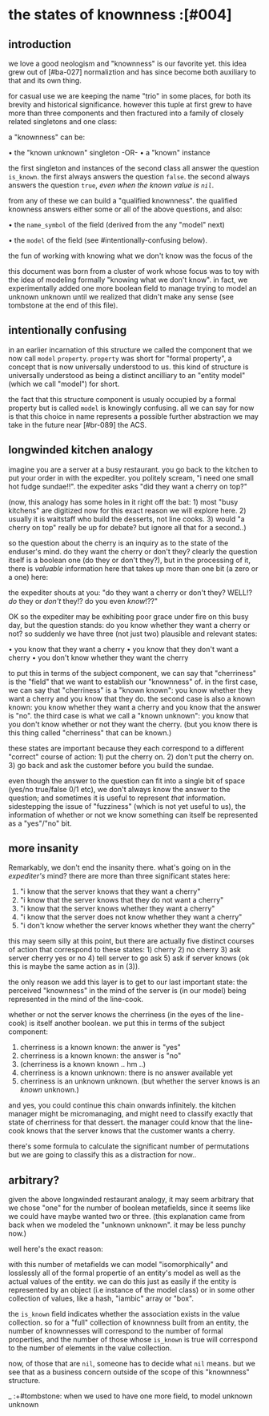 # the states of knownness :[#004]


## introduction

we love a good neologism and "knownness" is our favorite yet. this idea
grew out of [#ba-027] normaliztion and has since become both auxiliary
to that and its own thing.

for casual use we are keeping the name "trio" in some places, for both
its brevity and historical significance. however this tuple at first grew
to have more than three components and then fractured into a family of
closely related singletons and one class:

a "knownness" can be:

  • the "known unknown" singleton -OR-
  • a "known" instance

the first singleton and instances of the second class all answer the
question `is_known`. the first always answers the question `false`. the
second always answers the question `true`, *even when the known value is
`nil`*.


from any of these we can build a "qualified knownness". the qualified
knowness answers either some or all of the above questions, and also:

  • the `name_symbol` of the field (derived from the any "model" next)

  • the `model` of the field (see #intentionally-confusing below).


the fun of working with knowing what we don't know was the focus of the

this document was born from a cluster of work whose focus was to toy
with the idea of modeling formally "knowing what we don't know". in
fact, we experimentally added one more boolean field to manage trying to
model an unknown unknown until we realized that didn't make any sense
(see tombstone at the end of this file).






## intentionally confusing

in an earlier incarnation of this structure we called the component that
we now call `model` `property`. `property` was short for "formal
property", a concept that is now universally understood to us. this kind
of structure is universally understood as being a distinct ancilliary to
an "entity model" (which we call "model") for short.

the fact that this structure component is usualy occupied by a formal
property but is called `model` is knowingly confusing. all we can say
for now is that this choice in name represents a possible further
abstraction we may take in the future near [#br-089] the ACS.




## longwinded kitchen analogy

imagine you are a server at a busy restaurant. you go back to the
kitchen to put your order in with the expediter. you politely scream,
"i need one small hot fudge sundae!!". the expediter asks "did they want
a cherry on top?"

(now, this analogy has some holes in it right off the bat: 1) most "busy
kitchens" are digitized now for this exact reason we will explore here.
2) usually it is waitstaff who build the desserts, not line cooks. 3) would
"a cherry on top" really be up for debate? but ignore all that for a second..)

so the question about the cherry is an inquiry as to the state of the
enduser's mind. do they want the cherry or don't they? clearly the
question itself is a boolean one (do they or don't they?), but in the
processing of it, there is *valuable* information here that takes up
more than one bit (a zero or a one) here:

the expediter shouts at you: "do they want a cherry or don't they?
WELL!? *do* they or *don't* they!? do you even *know*!??"

OK so the expediter may be exhibiting poor grace under fire on this busy
day, but the question stands: do you know whether they want a cherry or
not? so suddenly we have three (not just two) plausible and relevant
states:

  • you know that they want a cherry
  • you know that they don't want a cherry
  • you don't know whether they want the cherry

to put this in terms of the subject component, we can say that
"cherriness" is the "field" that we want to establish our "knownness"
of. in the first case, we can say that "cherriness" is a "known known":
you know whether they want a cherry and you know that they do. the
second case is also a known known: you know whether they want a cherry
and you know that the answer is "no". the third case is what we call a
"known unknown": you know that you don't know whether or not they want
the cherry. (but you know there is this thing called "cherriness" that
can be known.)

these states are important because they each correspond to a different
"correct" course of action: 1) put the cherry on. 2) don't put the
cherry on. 3) go back and ask the customer before you build the sundae.

even though the answer to the question can fit into a single bit of
space (yes/no true/false 0/1 etc), we don't always know the answer to
the question; and sometimes it is useful to represent *that*
information. sidestepping the issue of "fuzziness" (which is not yet
useful to us), the information of whether or not we know something
can itself be represented as a "yes"/"no" bit.




## more insanity

Remarkably, we don't end the insanity there. what's going on in the
*expediter's* mind? there are more than three significant states here:

  1) "i know that the server knows that they want a cherry"
  2) "i know that the server knows that they do not want a cherry"
  3) "i know that the server knows whether they want a cherry"
  4) "i know that the server does not know whether they want a cherry"
  5) "i don't know whether the server knows whether they want the cherry"

this may seem silly at this point, but there are actually five distinct
courses of action that correspond to these states: 1) cherry 2) no
cherry 3) ask server cherry yes or no 4) tell server to go ask 5) ask if
server knows (ok this is maybe the same action as in (3)).

the only reason we add this layer is to get to our last important state:
the perceived "knownness" in the mind of the server is (in our model)
being represented in the mind of the line-cook.

whether or not the server knows the cherriness (in the eyes of the
line-cook) is itself another boolean. we put this in terms of the
subject component:

  1) cherriness is a known known: the anwer is "yes"
  2) cherriness is a known known: the answer is "no"
  3) (cherriness is a known known .. hm ..)
  4) cherriness is a known unknown: there is no answer available yet
  5) cherriness is an unknown unknown. (but whether the server
     knows is an *known* unknown.)

and yes, you could continue this chain onwards infinitely. the kitchen
manager might be micromanaging, and might need to classify exactly that
state of cherriness for that dessert. the manager could know that the
line-cook knows that the server knows that the customer wants a cherry.

there's some formula to calculate the significant number of permutations
but we are going to classify this as a distraction for now..




## arbitrary?

given the above longwinded restaurant analogy, it may seem arbitrary
that we chose "one" for the number of boolean metafields, since it seems
like we could have maybe wanted two or three. (this explanation came
from back when we modeled the "unknown unknown". it may be less punchy
now.)

well here's the exact reason:

with this number of metafields we can model "isomorphically" and
losslessly all of the formal propertie of an entity's model as well as
the actual values of the entity. we can do this just as easily if the
entity is represented by an object (i.e instance of the model class) or
in some other collection of values, like a hash, "iambic" array or
"box".

the `is_known` field indicates whether the association exists
in the value collection. so for a "full" collection of knownness built
from an entity, the number of knownnesses will correspond to the number
of formal properties, and the number of those whose `is_known` is true
will correspond to the number of elements in the value collection.

now, of those that are `nil`, someone has to decide what `nil` means.
but we see that as a business concern outside of the scope of this
"knownness" structure.

_
:+#tombstone: when we used to have one more field, to model unknown unknown
